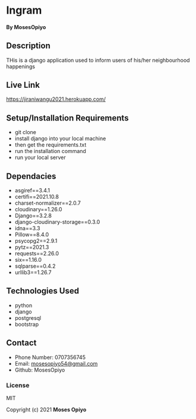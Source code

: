 # Ingram

#### By **MosesOpiyo**

## Description
THis is a django application used to inform users of his/her neighbourhood happenings

## Live Link
https://jiraniwangu2021.herokuapp.com/

## Setup/Installation Requirements
* git clone
* install django into your local machine
* then get the requirements.txt
* run the installation command
*  run your local server


## Dependacies
* asgiref==3.4.1
* certifi==2021.10.8
* charset-normalizer==2.0.7
* cloudinary==1.26.0
* Django==3.2.8
* django-cloudinary-storage==0.3.0
* idna==3.3
* Pillow==8.4.0
* psycopg2==2.9.1
* pytz==2021.3
* requests==2.26.0
* six==1.16.0
* sqlparse==0.4.2
* urllib3==1.26.7


## Technologies Used

 * python
 * django
 * postgresql
 * bootstrap

## Contact

* Phone Number: 0707356745
* Email: mosesopiyo54@gmail.com
* Github: MosesOpiyo

### License

MIT

Copyright (c) 2021 **Moses Opiyo**
